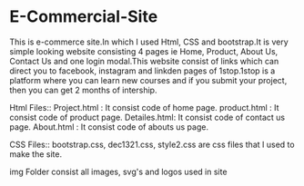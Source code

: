# E-Commercial-Site
This is e-commerce site.In which I used Html, CSS and bootstrap.It is very simple looking website consisting 4 pages ie Home, Product, About Us, Contact Us and one login modal.This website consist of links which can direct you to facebook, instagram and linkden pages of 1stop.1stop is a platform where you can learn new courses and if you submit your project, then you can get 2 months of intership.

Html Files::
Project.html : It consist code of home page.
product.html : It consist code of product page.
Detailes.html: It consist code of contact us page.
About.html   : It consist code of abouts us page.

CSS Files::
bootstrap.css, dec1321.css, style2.css are css files that I used to make the site.

img Folder consist all images, svg's and logos used in site
